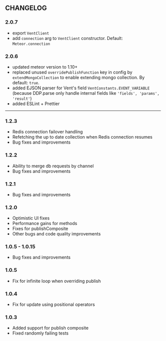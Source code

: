 ## CHANGELOG

### 2.0.7

- export `VentClient`
- add `connection` arg to `VentClient` constructor. Default: `Meteor.connection`

### 2.0.6

- updated meteor version to 1.10+
- replaced unused `overridePublishFunction` key in config by `extendMongoCollection` to enable extending mongo collection. By default: `true`.
- added EJSON parser for Vent's field `VentConstants.EVENT_VARIABLE` (because DDP.parse only handle internal fields like `'fields', 'params', 'result'`)
- added ESLint + Prettier

-----

### 1.2.3
- Redis connection failover handling
- Refetching the up to date collection when Redis connection resumes
- Bug fixes and improvements

### 1.2.2
- Ability to merge db requests by channel
- Bug fixes and improvements

### 1.2.1
- Bug fixes and improvements

### 1.2.0
- Optimistic UI fixes
- Performance gains for methods
- Fixes for publishComposite
- Other bugs and code quality improvements

### 1.0.5 - 1.0.15
- Bug fixes and improvements

### 1.0.5
- Fix for infinite loop when overriding publish

### 1.0.4
- Fix for update using positional operators

### 1.0.3
- Added support for publish composite
- Fixed randomly failing tests